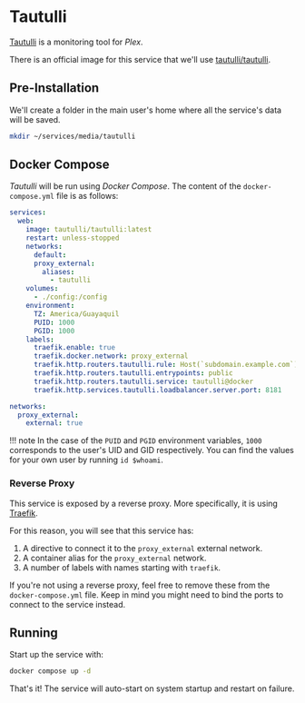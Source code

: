 # Tautulli

[Tautulli](https://tautulli.com/) is a monitoring tool for *Plex*.

There is an official image for this service that we'll use [tautulli/tautulli](https://hub.docker.com/r/tautulli/tautulli).

## Pre-Installation

We'll create a folder in the main user's home where all the service's data will be saved.

```bash
mkdir ~/services/media/tautulli
```

## Docker Compose

*Tautulli* will be run using *Docker Compose*. The content of the `docker-compose.yml` file is as follows:

```yaml
services:
  web:
    image: tautulli/tautulli:latest
    restart: unless-stopped
    networks:
      default:
      proxy_external:
        aliases:
          - tautulli
    volumes:
      - ./config:/config
    environment:
      TZ: America/Guayaquil
      PUID: 1000
      PGID: 1000
    labels:
      traefik.enable: true
      traefik.docker.network: proxy_external
      traefik.http.routers.tautulli.rule: Host(`subdomain.example.com`)
      traefik.http.routers.tautulli.entrypoints: public
      traefik.http.routers.tautulli.service: tautulli@docker
      traefik.http.services.tautulli.loadbalancer.server.port: 8181

networks:
  proxy_external:
    external: true
```

!!! note
    In the case of the `PUID` and `PGID` environment variables, `1000` corresponds to the user's UID and GID respectively. You can find the values for your own user by running `id $whoami`.

### Reverse Proxy

This service is exposed by a reverse proxy. More specifically, it is using [Traefik](../networking/traefik.md).

For this reason, you will see that this service has:

1. A directive to connect it to the `proxy_external` external network.
2. A container alias for the `proxy_external` network.
3. A number of labels with names starting with `traefik`.

If you're not using a reverse proxy, feel free to remove these from the `docker-compose.yml` file.
Keep in mind you might need to bind the ports to connect to the service instead.

## Running

Start up the service with:

```bash
docker compose up -d
```

That's it! The service will auto-start on system startup and restart on failure.
